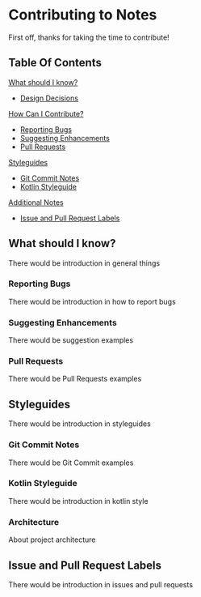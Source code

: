 # Contributing to Notes

First off, thanks for taking the time to contribute!

## Table Of Contents

[What should I know?](#what-should-i-know)

* [Design Decisions](#design-decisions)

[How Can I Contribute?](#how-can-i-contribute)

* [Reporting Bugs](#reporting-bugs)
* [Suggesting Enhancements](#suggesting-enhancements)
* [Pull Requests](#pull-requests)

[Styleguides](#styleguides)

* [Git Commit Notes](#git-commit-notes)
* [Kotlin Styleguide](#javascript-styleguide)

[Additional Notes](#additional-notes)

* [Issue and Pull Request Labels](#issue-and-pull-request-labels)

## What should I know?

There would be introduction in general things

### Reporting Bugs

There would be introduction in how to report bugs

### Suggesting Enhancements

There would be suggestion examples

### Pull Requests

There would be Pull Requests examples

## Styleguides

There would be introduction in styleguides

### Git Commit Notes

There would be Git Commit examples

### Kotlin Styleguide

There would be introduction in kotlin style

### Architecture

About project architecture

## Issue and Pull Request Labels

There would be introduction in issues and pull requests
